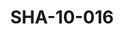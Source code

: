 ---
pid: SHA-10-016
title: SHA-10-016
language: en
original_label: 
rights: Sharhabil Ahmed
location_of_original: Sharhabil Ahmed
photographer_or_studio: 
scanned_from: photograph 16.5 by 21.5
_date: late 1950s
location: Khartoum, Kober bridge
description: Sharhabil Ahmed and other employees of the publications bureau
additional_notes: 
permission_display: 'yes'
on_server: 'no'
on_website: 'no'
permalink: /photopages/en/SHA-10-016.html
layout: photo-page
---